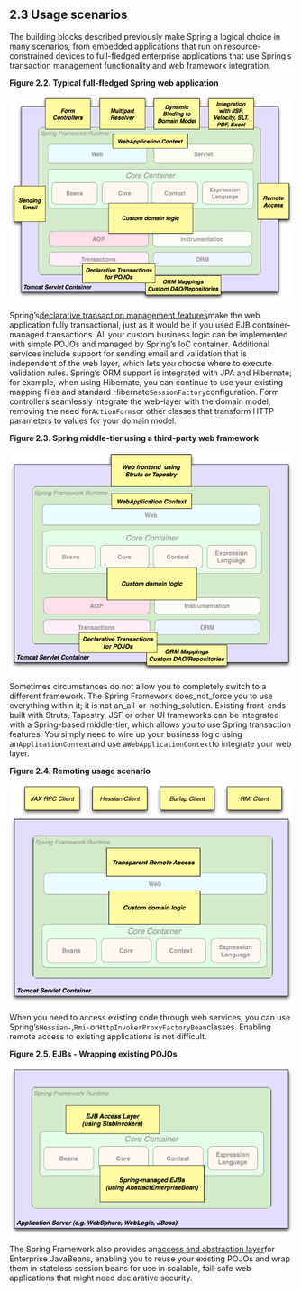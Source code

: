 ## 2.3 Usage scenarios

The building blocks described previously make Spring a logical choice in many scenarios, from embedded applications that run on resource-constrained devices to full-fledged enterprise applications that use Spring’s transaction management functionality and web framework integration.



**Figure 2.2. Typical full-fledged Spring web application**

![](../images/overview-full.png.pagespeed.ce.sC26wirtWB.png "overview full")

  


Spring’s[declarative transaction management features](http://docs.spring.io/spring/docs/5.0.0.M4/spring-framework-reference/htmlsingle/#transaction-declarative)make the web application fully transactional, just as it would be if you used EJB container-managed transactions. All your custom business logic can be implemented with simple POJOs and managed by Spring’s IoC container. Additional services include support for sending email and validation that is independent of the web layer, which lets you choose where to execute validation rules. Spring’s ORM support is integrated with JPA and Hibernate; for example, when using Hibernate, you can continue to use your existing mapping files and standard Hibernate`SessionFactory`configuration. Form controllers seamlessly integrate the web-layer with the domain model, removing the need for`ActionForms`or other classes that transform HTTP parameters to values for your domain model.



**Figure 2.3. Spring middle-tier using a third-party web framework**

![](../images/overview-thirdparty-web.png.pagespeed.ce.1lJso2G8WP.png "overview thirdparty web")

  


Sometimes circumstances do not allow you to completely switch to a different framework. The Spring Framework does_not_force you to use everything within it; it is not an_all-or-nothing_solution. Existing front-ends built with Struts, Tapestry, JSF or other UI frameworks can be integrated with a Spring-based middle-tier, which allows you to use Spring transaction features. You simply need to wire up your business logic using an`ApplicationContext`and use a`WebApplicationContext`to integrate your web layer.



**Figure 2.4. Remoting usage scenario**

![](../images/overview-remoting.png.pagespeed.ce.HIMsJb_Xya.png "overview remoting")

  


When you need to access existing code through web services, you can use Spring’s`Hessian-`,`Rmi-`or`HttpInvokerProxyFactoryBean`classes. Enabling remote access to existing applications is not difficult.



**Figure 2.5. EJBs - Wrapping existing POJOs**

![](../images/overview-ejb.png.pagespeed.ce.VN88UiKUhA.png "overview ejb")

  


The Spring Framework also provides an[access and abstraction layer](http://docs.spring.io/spring/docs/5.0.0.M4/spring-framework-reference/htmlsingle/#ejb)for Enterprise JavaBeans, enabling you to reuse your existing POJOs and wrap them in stateless session beans for use in scalable, fail-safe web applications that might need declarative security.

